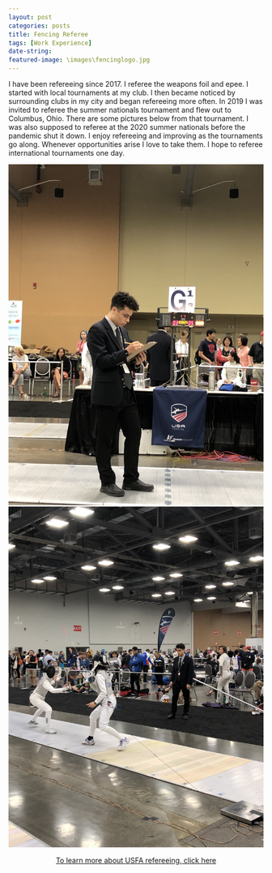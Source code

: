 ```yaml
---
layout: post
categories: posts
title: Fencing Referee 
tags: [Work Experience]
date-string: 
featured-image: \images\fencinglogo.jpg
---
```

<p>
I have been refereeing since 2017. I referee the weapons foil and epee. I started with local tournaments at my club. I then became noticed by surrounding clubs in my city and began refereeing more often. In 2019 I was invited to referee the summer nationals tournament and flew out to Columbus, Ohio. There are some pictures below from that tournament. I was also supposed to referee at the 2020 summer nationals before the pandemic shut it down. I enjoy refereeing and improving as the tournaments go along. Whenever opportunities arise I love to take them. I hope to referee international tournaments one day. 
</p>

<img src="\images\ref3.JPG" >
<img src="\images\ref2.JPG" >



<center>
<p><a href="https://www.usafencing.org/referees" target="_blank">To learn more about USFA refereeing, click here</a></p>
</center>